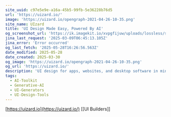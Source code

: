 ```yaml
---
site_uuid: c97e5e9e-a16a-45b5-99fb-5e36228b76d5
url: 'https://uizard.io/'
image: 'https://uizard.io/opengraph-2021-04-26-10-35.png'
site_name: UIzard
title: 'UI Design Made Easy, Powered By AI'
og_screenshot_url: 'https://ik.imagekit.io/xvpgfijuw/uploads/lossless/screenshots/20250528_UIzard_og_screenshot.jpeg'
jina_last_request: '2025-03-09T06:45:13.105Z'
jina_error: 'Error occurred'
og_last_fetch: '2025-05-28T16:26:56.563Z'
date_modified: 2025-05-28
date_created: 2025-03-30
og_image: 'https://uizard.io/opengraph-2021-04-26-10-35.png'
og_url: 'https://uizard.io/'
description: 'UI design for apps, websites, and desktop software in minutes. If you can use Google Slides or PowerPoint, you can use Uizard!'
tags:
  - AI-Toolkit
  - Generative-AI
  - UI-Generators
  - UI-Design-Tools
---
```


[https://uizard.io](https://uizard.io/)
[[UI Builders]]